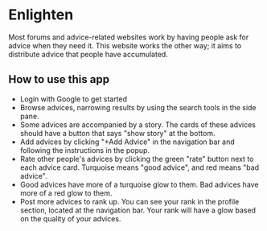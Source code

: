 # Enlighten
Most forums and advice-related websites work by having people ask for advice when they need it. This website works the other way; it aims to distribute advice that people have accumulated. 
## How to use this app
 - Login with Google to get started
 - Browse advices, narrowing results by using the search tools in the side pane.
 - Some advices are accompanied by a story. The cards of these advices should have a button that says "show story" at the bottom. 
 - Add advices by clicking "+Add Advice" in the navigation bar and following the instructions in the popup. 
 - Rate other people's advices by clicking the green "rate" button next to each advice card. Turquoise means "good advice", and red means "bad advice". 
 - Good advices have more of a turquoise glow to them. Bad advices have more of a red glow to them. 
 - Post more advices to rank up. You can see your rank in the profile section, located at the navigation bar. Your rank will have a glow based on the quality of your advices.
